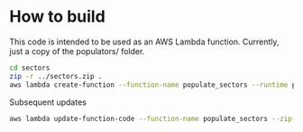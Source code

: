 # How to build
This code is intended to be used as an AWS Lambda function.  Currently, just a copy of the populators/ folder.

```bash
cd sectors
zip -r ../sectors.zip .
aws lambda create-function --function-name populate_sectors --runtime python2.7 --role <role ARN> --handler sectors.handle_sectors --zip-file fileb://../sectors.zip
```

Subsequent updates

```bash
aws lambda update-function-code --function-name populate_sectors --zip-file fileb://../sectors.zip
```
